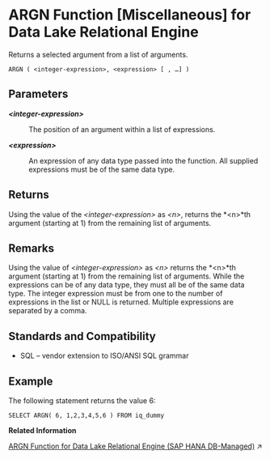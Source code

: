 <!-- loioa53342da84f21015892d9495d775376f -->

# ARGN Function \[Miscellaneous\] for Data Lake Relational Engine

Returns a selected argument from a list of arguments.



```
ARGN ( <integer-expression>, <expression> [ , …] )
```



<a name="loioa53342da84f21015892d9495d775376f__ARGN_parm1"/>

## Parameters


<dl>
<dt><b>

*<integer-expression\>*

</b></dt>
<dd>

The position of an argument within a list of expressions.



</dd><dt><b>

*<expression\>*

</b></dt>
<dd>

An expression of any data type passed into the function. All supplied expressions must be of the same data type.



</dd>
</dl>



<a name="loioa53342da84f21015892d9495d775376f__ARGN_returns1"/>

## Returns

Using the value of the *<integer-expression\>* as *<n\>*, returns the *<n\>*th argument \(starting at 1\) from the remaining list of arguments.



<a name="loioa53342da84f21015892d9495d775376f__ARGN_remarks1"/>

## Remarks

Using the value of *<integer-expression\>* as *<n\>* returns the *<n\>*th argument \(starting at 1\) from the remaining list of arguments. While the expressions can be of any data type, they must all be of the same data type. The integer expression must be from one to the number of expressions in the list or NULL is returned. Multiple expressions are separated by a comma.



<a name="loioa53342da84f21015892d9495d775376f__ARGN_standards1"/>

## Standards and Compatibility

-   SQL – vendor extension to ISO/ANSI SQL grammar



<a name="loioa53342da84f21015892d9495d775376f__ARGN_examples1"/>

## Example

The following statement returns the value 6:

```
SELECT ARGN( 6, 1,2,3,4,5,6 ) FROM iq_dummy
```

**Related Information**  


[ARGN Function for Data Lake Relational Engine (SAP HANA DB-Managed)](https://help.sap.com/viewer/a898e08b84f21015969fa437e89860c8/2023_2_QRC/en-US/fa3998bd27284db3b8f25033b4130aba.html "Returns a selected argument from a list of arguments.") :arrow_upper_right:

